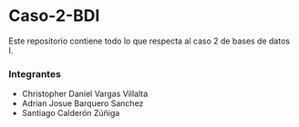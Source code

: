 # Caso-2-BDI
Este repositorio contiene todo lo que respecta al caso 2 de bases de datos I.

### Integrantes
* Christopher Daniel Vargas Villalta
* Adrian Josue Barquero Sanchez
* Santiago Calderón Zúñiga
